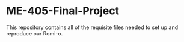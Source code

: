 # ME-405-Final-Project
This repository contains all of the requisite files needed to set up and reproduce our Romi-o.
